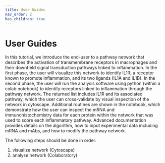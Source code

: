 ```yaml
---
title: User Guides
nav_order: 2
has_children: true
---
```


# User Guides
In this tutorial, we introduce the end-user to a pathway network that describes the activation of transmembrane receptors in macrophages and their downfield signal transduction pathways linked to inflammation. In the first phase, the user will visualize this network to identify IL1R, a receptor known to promote inflammation, and its two ligands (IL1A and IL1B). In the second phase, the user will run the analysis software using python (within a colab notebook) to identify receptors linked to inflammation through the pathway network. The returned list includes IL1R and its associated pathway, which the user can cross-validate by visual inspection of the network in cytoscape. Additional routines are shown in the notebook, which demonstrate how the user can inspect the mRNA and immunohistochemistry data for each protein within the network that was used to score each inflammatory pathway. Advanced documentation provides details on the algorithm, how to input experimental data including mRNA and mAbs, and how to modify the pathway network. 

The following steps should be done in order:
1. visualize network (Cytoscape)
2. analyse network (Colaboratory)



